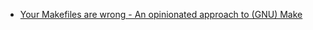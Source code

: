 * [Your Makefiles are wrong - An opinionated approach to (GNU) Make](https://tech.davis-hansson.com/p/make/)

